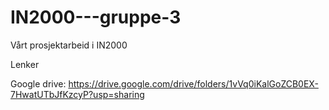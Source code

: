 # IN2000---gruppe-3
Vårt prosjektarbeid i IN2000

Lenker

Google drive: https://drive.google.com/drive/folders/1vVq0iKalGoZCB0EX-7HwatUTbJfKzcyP?usp=sharing
